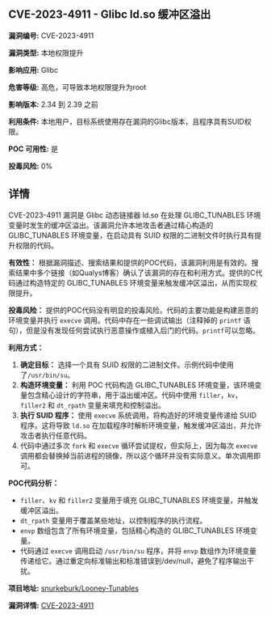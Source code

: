 ## CVE-2023-4911 - Glibc ld.so 缓冲区溢出

**漏洞编号:** CVE-2023-4911

**漏洞类型:** 本地权限提升

**影响应用:** Glibc

**危害等级:** 高危，可导致本地权限提升为root

**影响版本:** 2.34 到 2.39 之前

**利用条件:** 本地用户，目标系统使用存在漏洞的Glibc版本，且程序具有SUID权限。

**POC 可用性:** 是

**投毒风险:** 0%

## 详情

CVE-2023-4911 漏洞是 Glibc 动态链接器 ld.so 在处理 GLIBC_TUNABLES 环境变量时发生的缓冲区溢出。该漏洞允许本地攻击者通过精心构造的 GLIBC_TUNABLES 环境变量，在启动具有 SUID 权限的二进制文件时执行具有提升权限的代码。

**有效性：**
根据漏洞描述、搜索结果和提供的POC代码，该漏洞利用是有效的。搜索结果中多个链接（如Qualys博客）确认了该漏洞的存在和利用方式。提供的C代码通过构造特定的 GLIBC_TUNABLES 环境变量来触发缓冲区溢出，从而实现权限提升。

**投毒风险：**
提供的POC代码没有明显的投毒风险。代码的主要功能是构建恶意的环境变量并执行 `execve` 调用。代码中存在一些调试输出（注释掉的 `printf` 语句），但是没有发现任何尝试执行恶意操作或植入后门的代码。`printf`可以忽略。

**利用方式：**
1.  **确定目标：**  选择一个具有 SUID 权限的二进制文件。示例代码中使用了`/usr/bin/su`。
2.  **构造环境变量：**  利用 POC 代码构造 GLIBC_TUNABLES 环境变量，该环境变量包含精心设计的字符串，用于溢出缓冲区。代码中使用 `filler`，`kv`，`filler2` 和 `dt_rpath` 变量来填充和控制溢出。
3.  **执行 SUID 程序：**  使用 `execve` 系统调用，将构造好的环境变量传递给 SUID 程序。这将导致 `ld.so` 在加载程序时解析环境变量，触发缓冲区溢出，并允许攻击者执行任意代码。
4. 代码中通过多次 `fork` 和 `execve` 循环尝试提权，但实际上，因为每次 `execve` 调用都会替换掉当前进程的镜像，所以这个循环并没有实际意义。单次调用即可。 

**POC代码分析：**
*   `filler`、`kv` 和 `filler2` 变量用于填充 GLIBC_TUNABLES 环境变量，并触发缓冲区溢出。
*   `dt_rpath` 变量用于覆盖某些地址，以控制程序的执行流程。
*   `envp` 数组包含了所有环境变量，包括精心构造的 GLIBC_TUNABLES 环境变量。
*   代码通过 `execve` 调用启动 `/usr/bin/su` 程序，并将 `envp` 数组作为环境变量传递给它。通过重定向标准输出和标准错误到/dev/null，避免了程序输出干扰。

**项目地址:** [snurkeburk/Looney-Tunables](https://github.com/snurkeburk/Looney-Tunables)

**漏洞详情:** [CVE-2023-4911](https://nvd.nist.gov/vuln/detail/CVE-2023-4911)